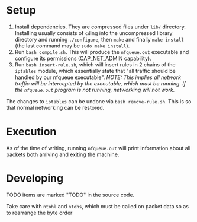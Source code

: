 # Setup

1. Install dependencies. They are compressed files under `lib/` directory. Installing usually consists of `cd`ing into the uncompressed library directory and running `./configure`, then `make` and finally `make install` (the last command may be `sudo make install`).
2. Run `bash compile.sh`. This will produce the `nfqueue.out` executable and configure its permissions (CAP_NET_ADMIN capability).
3. Run `bash insert-rule.sh`, which will insert rules in 2 chains of the `iptables` module, which essentially state that "all traffic should be handled by our nfqueue executable". *NOTE: This implies all network traffic will be intercepted by the executable, which must be running. If the `nfqueue.out` program is not running, networking will not work.*

The changes to `iptables` can be undone via `bash remove-rule.sh`. This is so that normal networking can be restored.

# Execution

As of the time of writing, running `nfqueue.out` will print information about all packets both arriving and exiting the machine.

# Developing

TODO items are marked "TODO" in the source code.

Take care with `ntohl` and `ntohs`, which must be called on packet data so as to rearrange the byte order